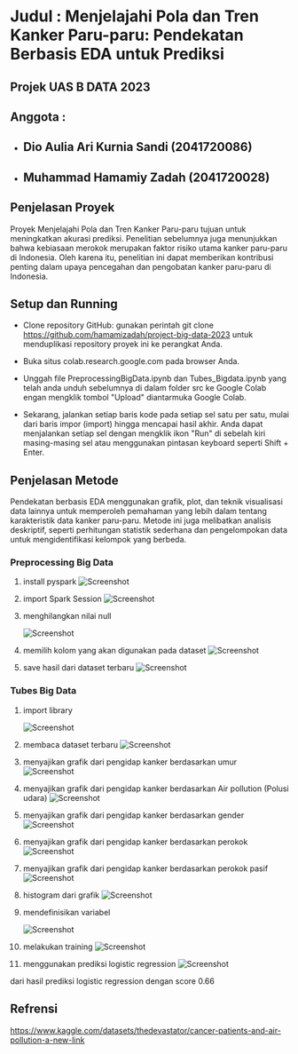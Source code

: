 # Judul     : Menjelajahi Pola dan Tren Kanker Paru-paru: Pendekatan Berbasis EDA untuk Prediksi

## Projek UAS B DATA 2023
## Anggota   : 

-  ## Dio Aulia Ari Kurnia Sandi (2041720086)
-  ## Muhammad Hamamiy Zadah     (2041720028)

## Penjelasan Proyek

Proyek  Menjelajahi Pola dan Tren Kanker Paru-paru tujuan untuk meningkatkan akurasi prediksi. Penelitian sebelumnya juga menunjukkan bahwa kebiasaan merokok merupakan faktor risiko utama kanker paru-paru di Indonesia. Oleh karena itu, penelitian ini dapat memberikan kontribusi penting dalam upaya pencegahan dan pengobatan kanker paru-paru di Indonesia.


## Setup dan Running
- Clone repository GitHub: gunakan perintah git clone https://github.com/hamamizadah/project-big-data-2023 untuk menduplikasi repository proyek ini ke perangkat Anda.

- Buka situs colab.research.google.com pada browser Anda.

- Unggah file PreprocessingBigData.ipynb dan Tubes_Bigdata.ipynb yang telah anda unduh sebelumnya di dalam folder src ke Google Colab engan mengklik tombol "Upload" diantarmuka Google Colab.

- Sekarang, jalankan setiap baris kode pada setiap sel satu per satu, mulai dari baris impor (import) hingga mencapai hasil akhir. Anda dapat menjalankan setiap sel dengan mengklik ikon "Run" di sebelah kiri masing-masing sel atau menggunakan pintasan keyboard seperti Shift + Enter.


## Penjelasan Metode

Pendekatan berbasis EDA menggunakan grafik, plot, dan teknik visualisasi data lainnya untuk memperoleh pemahaman yang lebih dalam tentang karakteristik data kanker paru-paru. Metode ini juga melibatkan analisis deskriptif, seperti perhitungan statistik sederhana dan pengelompokan data untuk mengidentifikasi kelompok yang berbeda.


### Preprocessing Big Data
1. install pyspark
![Screenshot ](img/preprocessingBigData/01.png)

2. import Spark Session
![Screenshot ](img/preprocessingBigData/02.importSparkSession.png)

3. menghilangkan nilai null

    ![Screenshot ](img/preprocessingBigData/03.menghilangkan_Nilai_null.png)

4. memilih kolom yang akan digunakan pada dataset
![Screenshot ](img/preprocessingBigData/04.memilih_Kolom_yang_ingin_digunakan_pada_dataset.png)

5. save hasil dari dataset terbaru
![Screenshot ](img/preprocessingBigData/05.save_hasil_dari_dataset_terbaru.png)


### Tubes Big Data
1. import library 

    ![Screenshot ](img/tubes_bigdata/1.import_library.png)

2. membaca dataset terbaru
![Screenshot ](img/tubes_bigdata/2.membaca_dataset_terbaru.png)

3. menyajikan grafik dari pengidap kanker berdasarkan umur
![Screenshot ](img/tubes_bigdata/3.menyajikan_grafik_dari_pengidap_kanker_berdasarkan_umur.png)

4. menyajikan grafik dari pengidap kanker berdasarkan Air pollution (Polusi udara)
![Screenshot ](img/tubes_bigdata/4.menyajikan_grafik_dari_pengidap_kanker_berdasarka_AirPollution_(Polusi_udara).png)

5. menyajikan grafik dari pengidap kanker berdasarkan gender
![Screenshot ](img/tubes_bigdata/5.menyajikan-grafik-dari-pengidap-kanker-berdasarkan-gender.png)

6. menyajikan grafik dari pengidap kanker berdasarkan perokok
![Screenshot ](img/tubes_bigdata/6.menyajikan-grafik-dari-pengidap-kanker-berdasarkan-perokok.png)

7. menyajikan grafik dari pengidap kanker berdasarkan perokok pasif
![Screenshot ](img/tubes_bigdata/7.menyajikan-grafik-dari-pengidap-kanker-berdasarkan-perokok-pasif.png)

8. histogram dari grafik 
![Screenshot ](img/tubes_bigdata/8.histogram-dari-grafik.png)

9. mendefinisikan variabel 

    ![Screenshot ](img/tubes_bigdata/9.mendefinisikan-variabel.png)

10. melakukan training
![Screenshot ](img/tubes_bigdata/10.melakukan-training.png)

11. menggunakan prediksi logistic regression
![Screenshot ](img/tubes_bigdata/11.menggunakan-prediksi-logistic-regression.png)

dari hasil prediksi logistic regression dengan score 0.66

## Refrensi
https://www.kaggle.com/datasets/thedevastator/cancer-patients-and-air-pollution-a-new-link


